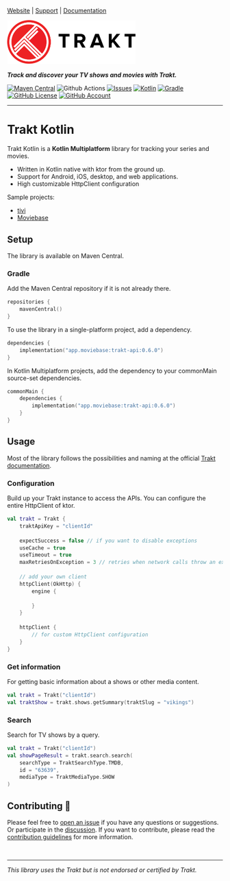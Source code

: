 [Website](https://www.trakt.tv) |
[Support](https://support.trakt.tv/support/home) |
[Documentation](https://trakt.docs.apiary.io/)

<a href="https://www.trakt.tv"><img alt="Trakt" src="doc/images/trakt-wide-red-black.svg" width="300"></a>

***Track and discover your TV shows and movies with Trakt.***

[![Maven Central](https://img.shields.io/maven-central/v/app.moviebase/trakt-api?label=Maven%20Central)](https://central.sonatype.com/artifact/app.moviebase/trakt-api/)
![Github Actions](https://github.com/MoviebaseApp/trakt-kotlin/actions/workflows/build.yml/badge.svg)
[![Issues](https://img.shields.io/github/issues/MoviebaseApp/trakt-kotlin)](https://github.com/MoviebaseApp/tmdb-api/issues)
[![Kotlin](https://img.shields.io/badge/kotlin-1.9.23-blue.svg?logo=kotlin)](http://kotlinlang.org)
[![Gradle](https://img.shields.io/badge/Gradle-8-green?style=flat)](https://gradle.org)
[![GitHub License](https://img.shields.io/badge/license-Apache%20License%202.0-blue.svg?style=flat)](http://www.apache.org/licenses/LICENSE-2.0)
[![GitHub Account](https://img.shields.io/static/v1?label=GitHub&message=chrisnkrueger&color=C51162)](https://github.com/ChrisKruegerDev)

<hr>

# Trakt Kotlin

Trakt Kotlin is a **Kotlin Multiplatform** library for tracking your series and movies.

* Written in Kotlin native with ktor from the ground up.
* Support for Android, iOS, desktop, and web applications.
* High customizable HttpClient configuration

Sample projects:

* [tivi](https://github.com/chrisbanes/tivi)
* [Moviebase](https://play.google.com/store/apps/details?id=com.moviebase)

## Setup

The library is available on Maven Central.

### Gradle

Add the Maven Central repository if it is not already there.

```kotlin
repositories {
    mavenCentral()
}
```

To use the library in a single-platform project, add a dependency.

```kotlin
dependencies {
    implementation("app.moviebase:trakt-api:0.6.0")
}
```

In Kotlin Multiplatform projects, add the dependency to your commonMain source-set dependencies.

```kotlin
commonMain {
    dependencies {
        implementation("app.moviebase:trakt-api:0.6.0")
    }
}
```

## Usage
Most of the library follows the possibilities and naming at the official [Trakt documentation](https://trakt.docs.apiary.io/).

### Configuration
Build up your Trakt instance to access the APIs. You can configure the entire HttpClient of ktor.

```kotlin
val trakt = Trakt {
    traktApiKey = "clientId"

    expectSuccess = false // if you want to disable exceptions
    useCache = true
    useTimeout = true
    maxRetriesOnException = 3 // retries when network calls throw an exception

    // add your own client
    httpClient(OkHttp) {
        engine {

        }
    }

    httpClient {
        // for custom HttpClient configuration
    }
}
```

### Get information
For getting basic information about a shows or other media content.

```kotlin
val trakt = Trakt("clientId")
val traktShow = trakt.shows.getSummary(traktSlug = "vikings")
```

### Search
Search for TV shows by a query.

```kotlin
val trakt = Trakt("clientId")
val showPageResult = trakt.search.search(
    searchType = TraktSearchType.TMDB,
    id = "63639",
    mediaType = TraktMediaType.SHOW
)
```

## Contributing 🤝
Please feel free to [open an issue](https://github.com/MoviebaseApp/trakt-kotlin/issues/new/choose) if you have any questions or suggestions. Or participate in the [discussion](https://github.com/MoviebaseApp/trakt-kotlin/discussions). If you want to contribute, please read the [contribution guidelines](https://github.com/MoviebaseApp/trakt-api/blob/main/CONTRIBUTING.md) for more information.

<br>

<hr>

*This library uses the Trakt but is not endorsed or certified by Trakt.*

